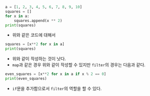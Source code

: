 ```Python
a = [1, 2, 3, 4, 5, 6, 7, 8, 9, 10]  
squares = []  
for x in a:  
    squares.append(x ** 2)  
print(squares)
```
- 위와 같은 코드에 대해서

```Python
squares = [x**2 for x in a]  
print(squares)
```
- 위와 같이 작성하는 것이 낫다.
- `map`과 같은 경우 위와 같이 작성할 수 있지만 `filter`의 경우는 다음과 같다.

```Python
even_squares = [x**2 for x in a if x % 2 == 0]  
print(even_squares)
```
- `if`문을 추가함으로서 `filter`의 역할을 할 수 있다.
